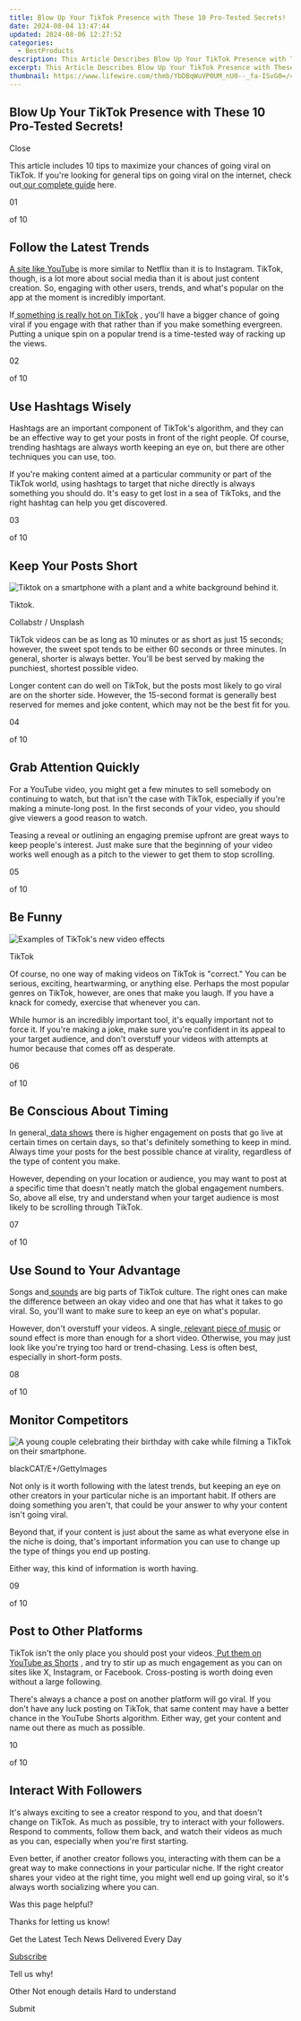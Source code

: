 ```yaml
---
title: Blow Up Your TikTok Presence with These 10 Pro-Tested Secrets!
date: 2024-08-04 13:47:44
updated: 2024-08-06 12:27:52
categories:
  - BestProducts
description: This Article Describes Blow Up Your TikTok Presence with These 10 Pro-Tested Secrets!
excerpt: This Article Describes Blow Up Your TikTok Presence with These 10 Pro-Tested Secrets!
thumbnail: https://www.lifewire.com/thmb/YbDBqWuVP0UM_nU0--_fa-ISvG0=/400x300/filters:no_upscale():max_bytes(150000):strip_icc():format(webp)/tiktok-2aa3b6cd84ed40d3be1a3039d1193852.png
---
```


## Blow Up Your TikTok Presence with These 10 Pro-Tested Secrets!

Close 

 This article includes 10 tips to maximize your chances of going viral on TikTok. If you're looking for general tips on going viral on the internet, check out[ our complete guide](https://www.lifewire.com/tips-for-going-viral-3486236) here.

01

of 10

##  Follow the Latest Trends 

[ A site like YouTube](https://www.lifewire.com/tiktok-vs-youtube-6665455) is more similar to Netflix than it is to Instagram. TikTok, though, is a lot more about social media than it is about just content creation. So, engaging with other users, trends, and what's popular on the app at the moment is incredibly important.

 If[ something is really hot on TikTok](https://www.lifewire.com/what-is-a-tiktok-challenge-4782176) , you'll have a bigger chance of going viral if you engage with that rather than if you make something evergreen. Putting a unique spin on a popular trend is a time-tested way of racking up the views.

02

of 10

## Use Hashtags Wisely 

 Hashtags are an important component of TikTok's algorithm, and they can be an effective way to get your posts in front of the right people. Of course, trending hashtags are always worth keeping an eye on, but there are other techniques you can use, too.

 If you're making content aimed at a particular community or part of the TikTok world, using hashtags to target that niche directly is always something you should do. It's easy to get lost in a sea of TikToks, and the right hashtag can help you get discovered.

03

of 10

## Keep Your Posts Short 

![Tiktok on a smartphone with a plant and a white background behind it.](https://www.lifewire.com/thmb/L412A8tPLiV16TaxBYHavmzA5gg=/1500x0/filters:no_upscale():max_bytes(150000):strip_icc():format(webp)/collabstr-DOBSgpG4aH8-unsplash-a8ef212dadeb40dfb0ab5e644c3aea5a.jpg) 

Tiktok. 

Collabstr / Unsplash

 TikTok videos can be as long as 10 minutes or as short as just 15 seconds; however, the sweet spot tends to be either 60 seconds or three minutes. In general, shorter is always better. You'll be best served by making the punchiest, shortest possible video.

 Longer content can do well on TikTok, but the posts most likely to go viral are on the shorter side. However, the 15-second format is generally best reserved for memes and joke content, which may not be the best fit for you.

04

of 10

## Grab Attention Quickly 

 For a YouTube video, you might get a few minutes to sell somebody on continuing to watch, but that isn't the case with TikTok, especially if you're making a minute-long post. In the first seconds of your video, you should give viewers a good reason to watch.

 Teasing a reveal or outlining an engaging premise upfront are great ways to keep people's interest. Just make sure that the beginning of your video works well enough as a pitch to the viewer to get them to stop scrolling.

05

of 10

## Be Funny 

![Examples of TikTok's new video effects](https://www.lifewire.com/thmb/YSo84BOikqWRXsqnD4v-bWOqN4s=/1500x0/filters:no_upscale():max_bytes(150000):strip_icc():format(webp)/tiktokeffects-3b859a68d32642959b3566f022bbba82.png) 

TikTok

 Of course, no one way of making videos on TikTok is "correct." You can be serious, exciting, heartwarming, or anything else. Perhaps the most popular genres on TikTok, however, are ones that make you laugh. If you have a knack for comedy, exercise that whenever you can.

 While humor is an incredibly important tool, it's equally important not to force it. If you're making a joke, make sure you're confident in its appeal to your target audience, and don't overstuff your videos with attempts at humor because that comes off as desperate.

06

of 10

##  Be Conscious About Timing 

 In general,[ data shows](https://sproutsocial.com/insights/best-times-to-post-on-tiktok/) there is higher engagement on posts that go live at certain times on certain days, so that's definitely something to keep in mind. Always time your posts for the best possible chance at virality, regardless of the type of content you make.

 However, depending on your location or audience, you may want to post at a specific time that doesn't neatly match the global engagement numbers. So, above all else, try and understand when your target audience is most likely to be scrolling through TikTok.

07

of 10

##  Use Sound to Your Advantage 

 Songs and[ sounds](https://www.lifewire.com/add-your-own-sound-on-tiktok-4781703) are big parts of TikTok culture. The right ones can make the difference between an okay video and one that has what it takes to go viral. So, you'll want to make sure to keep an eye on what's popular.

 However, don't overstuff your videos. A single,[ relevant piece of music](https://www.lifewire.com/how-to-add-music-to-tiktok-videos-4846290) or sound effect is more than enough for a short video. Otherwise, you may just look like you're trying too hard or trend-chasing. Less is often best, especially in short-form posts.

08

of 10

## Monitor Competitors 

![A young couple celebrating their birthday with cake while filming a TikTok on their smartphone.](https://www.lifewire.com/thmb/1HsvLX9G0Hg0oKSEUfMP8ZN02QM=/1500x0/filters:no_upscale():max_bytes(150000):strip_icc():format(webp)/how-to-change-your-age-on-tiktok-7b603310467045f59512c03546e0d444.jpg) 

blackCAT/E+/GettyImages

 Not only is it worth following with the latest trends, but keeping an eye on other creators in your particular niche is an important habit. If others are doing something you aren't, that could be your answer to why your content isn't going viral.

 Beyond that, if your content is just about the same as what everyone else in the niche is doing, that's important information you can use to change up the type of things you end up posting.

 Either way, this kind of information is worth having.

09

of 10

## Post to Other Platforms 

 TikTok isn't the only place you should post your videos.[ Put them on YouTube as Shorts](https://www.lifewire.com/go-viral-on-youtube-8636083) , and try to stir up as much engagement as you can on sites like X, Instagram, or Facebook. Cross-posting is worth doing even without a large following.

 There's always a chance a post on another platform will go viral. If you don't have any luck posting on TikTok, that same content may have a better chance in the YouTube Shorts algorithm. Either way, get your content and name out there as much as possible.

10

of 10

## Interact With Followers 

 It's always exciting to see a creator respond to you, and that doesn't change on TikTok. As much as possible, try to interact with your followers. Respond to comments, follow them back, and watch their videos as much as you can, especially when you're first starting.

 Even better, if another creator follows you, interacting with them can be a great way to make connections in your particular niche. If the right creator shares your video at the right time, you might well end up going viral, so it's always worth socializing where you can.

Was this page helpful?

Thanks for letting us know!

 Get the Latest Tech News Delivered Every Day

[ Subscribe ](https://www.lifewire.com/#) 

Tell us why!

 Other  Not enough details  Hard to understand 

 Submit 

<ins class="adsbygoogle"
     style="display:block"
     data-ad-format="autorelaxed"
     data-ad-client="ca-pub-7571918770474297"
     data-ad-slot="1223367746"></ins>



<ins class="adsbygoogle"
     style="display:block"
     data-ad-client="ca-pub-7571918770474297"
     data-ad-slot="8358498916"
     data-ad-format="auto"
     data-full-width-responsive="true"></ins>
